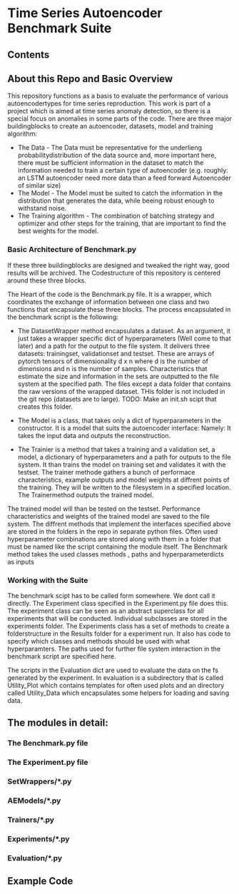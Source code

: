 # Time Series Autoencoder Benchmark Suite

## Contents

## About this Repo and Basic Overview

This repository functions as a basis to evaluate the performance of various autoencodertypes for time series reproduction.
This work is part of a project which is aimed at time series anomaly detection, so there is a special focus on anomalies in
some parts of the code.
There are three major buildingblocks to create an autoencoder, datasets, model and training algorithm:

* The Data - The Data must be representative for the underlieng probabilitydistribution of the data source
and, more important here, there must be sufficient information in the dataset to match the information needed
to train a certain type of autoencoder (e.g. roughly: an LSTM autoencoder need more data than a feed forward Autoencoder
of similar size)
* The Model -  The Model must be suited to catch the information in the distribution that generates the data, while
beeing robust enough to withstand noise.
* The Training algorithm - The combination of batching strategy and optimizer and other steps for the training, that are
important to find the best weights for the model.

### Basic Architecture of Benchmark.py

If these three buildingblocks are designed and tweaked the right way, good results will be archived.
The Codestructure of this repository is centered around these three blocks.

The Heart of the code is the Benchmark.py file. It is a wrapper, which coordinates the exchange of information between one
class and two functions that encapsulate these three blocks. The process encapsulated in the benchmark script is the following:

* The DatasetWrapper method encapsulates a dataset. As an argument, it just takes a wrapper specific dict of hyperparameters (Well come to that later) and a path for the output to the file system. It delivers three datasets: trainingset, validationset and testset. These are arrays of pytorch tensors of dimensionality d x n where d is the number of dimensions and n is the number of samples.
Characteristics that estimate the size and information in the sets are outputted to the file system at the specified path.
The files except a data folder that contains the raw versions of the wrapped dataset. THis folder is not included in the git repo (datasets are to large). TODO: Make an init.sh scipt that creates this folder.

* The Model is a class, that takes only a dict of hyperparameters in the constructor. It is a model that suits the autoencoder interface: Namely: It takes the input data and outputs the reconstruction.

* The Trainier is a method that takes a training and a validation set, a model, a dictionary of hyperparameters and a path for outputs to the file system. It than trains the model on training set and validates it with the testset. The trainer methode gathers a bunch of performace characteristics, example outputs and model weights at diffrent points of the training. They will be written to the filesystem in a specified location. The Trainermethod outputs the trained model.

The trained model will than be tested on the testset. Performance characteristics and weights of the trained model are saved to the file system.
The diffrent methods that implement the interfaces specified above are stored in the folders in the repo in separate python files. Often used hyperparameter combinations are stored along with them in a folder that must be named like the script containing the module itself.
The Benchmark method takes the used classes methods , paths and hyperparameterdicts as inputs

### Working with the Suite

The benchmark scipt has to be called form somewhere. We dont call it directly. The Experiment class specified in the Experiment.py file does this.
The experiment class can be seen as an abstract superclass for all experiments that will be conducted. Individual subclasses are stored in the experiments folder. The Experiments class has a set of methods to create a folderstructure in the Results folder for a experiment run. It also has code to specify which classes and methods should be used with what hyperparamters.
The paths used for further file system interaction in the benchmark script are specified here.

The scripts in the Evaluation dict are used to evaluate the data on the fs generated by the experiment. In evaluation is a subdirectory that is called Utility\_Plot which contains templates for often used plots and an directory called Utility\_Data which encapsulates some helpers for loading and saving data.

## The modules in detail:

### The Benchmark.py file

### The Experiment.py file

### SetWrappers/\*.py

### AEModels/\*.py

### Trainers/\*.py

### Experiments/\*.py

### Evaluation/\*.py

## Example Code
